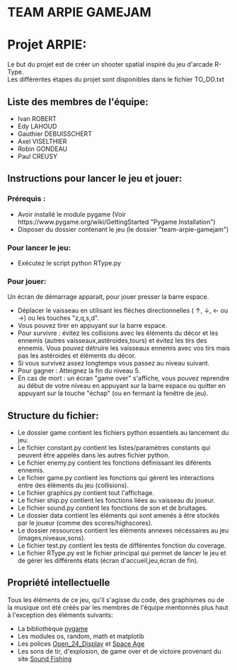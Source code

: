 # TEAM ARPIE GAMEJAM

<h1> Projet ARPIE: </h1>
<p>
Le but du projet est de créer un shooter spatial inspiré du jeu d'arcade R-Type.<br>
Les différentes étapes du projet sont disponibles dans le fichier TO_DO.txt </p>

<h2> Liste des membres de l'équipe: </h2>
<ul>
<li>Ivan ROBERT</li>
<li>Edy LAHOUD</li>
<li>Gauthier DEBUISSCHERT</li>
<li>Axel VISELTHIER</li>
<li>Robin GONDEAU</li>
<li>Paul CREUSY</li>
</ul>
<h2> Instructions pour lancer le jeu et jouer: </h2>
<h3>Prérequis :</h3>
<ul>
<li>Avoir installé le module pygame (Voir https://www.pygame.org/wiki/GettingStarted "Pygame Installation")</li>
<li>Disposer du dossier contenant le jeu (le dossier "team-arpie-gamejam")</li>
</ul>
<h3>Pour lancer le jeu:</h3>
<ul><li>Exécutez le script python RType.py</li></ul>

<h3>Pour jouer:</h3>
<p>Un écran de démarrage apparait, pour jouer presser la barre espace.
<ul>
<li>Déplacer le vaisseau en utilisant les flèches directionnelles ( ↑, ↓, ← ou →) ou les touches "z,q,s,d".</li>
<li>Vous pouvez tirer en appuyant sur la barre espace.</li>
<li>Pour survivre : évitez les collisions avec les éléments du décor et les ennemis (autres vaisseaux,astéroides,tours) et évitez les tirs des ennemis. Vous pouvez détruire les vaisseaux ennemis avec vos tirs mais pas les astéroides et éléments du décor.</li>
<li>Si vous survivez assez longtemps vous passez au niveau suivant.</li>
<li>Pour gagner : Atteignez la fin du niveau 5.</li>
<li>En cas de mort : un écran "game over" s'affiche, vous pouvez reprendre au début de votre niveau en appuyant sur la barre espace ou quitter en appuyant sur la touche "échap" (ou en fermant la fenêtre de jeu).</li>
</ul></p>

<h2> Structure du fichier:  </h2>
<ul>
<li>Le dossier game contient les fichiers python essentiels au lancement du jeu.</li>
<li>Le fichier constant.py contient les listes/paramètres constants qui peuvent être appelés dans les autres fichier python.</li>
<li>Le fichier enemy.py contient les fonctions définissant les diférents ennemis.</li>
<li>Le fichier game.py contient les fonctions qui gèrent les interactions entre des éléments du jeu (collisions).</li>
<li>Le fichier graphics.py contient tout l'affichage.</li>
<li>Le fichier ship.py contient les fonctions liées au vaisseau du joueur.</li>
<li>Le fichier sound.py contient les fonctions de son et de bruitages.</li>
<li>Le dossier data contient les éléments qui sont amenés à être stockés par le joueur (comme des scores/highscores).</li>
<li>Le dossier ressources contient les éléments annexes nécéssaires au jeu (images,niveaux,sons).</li>
<li>Le fichier test.py contient les tests de différentes fonction du coverage.</li>
<li>Le fichier RType.py est le fichier principal qui permet de lancer le jeu et de gérer les différents états (écran d'accueil,jeu,écran de fin).</li>
</ul>

<h2>Propriété intellectuelle</h2>
<p>
Tous les éléments de ce jeu, qu'il s'agisse du code, des graphismes ou de la musique ont été créés par les membres de l'équipe mentionnés plus haut à l'exception des éléments suivants:
</p>
<ul>
<li>La bibliothèque <a href='https://www.pygame.org/news'>pygame</a></li>
<li>Les modules os, random, math et matplotib</li>
<li>Les polices <a href='https://www.dafont.com/fr/open-24-display-st.font'>Open_24_Display</a> et <a href='https://www.dafont.com/fr/space-age.font'>Space Age</a></li>
<li>Les sons de tir, d'explosion, de game over et de victoire provenant du site <a href='https://www.sound-fishing.net/'>Sound Fishing</a></li>
</ul>